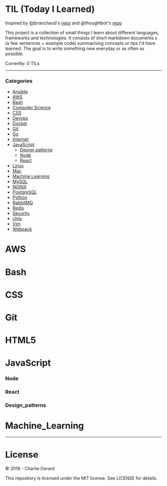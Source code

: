 # TIL (Today I Learned)

Inspired by @jbranchaud's [repo](https://github.com/jbranchaud/til) and @thoughtbot's [repo](https://github.com/thoughtbot/til)

This project is a collection of small things I learn about different languages, frameworks and technologies.
It consists of short markdown documents s (a few sentences + example code) summarising concepts or tips I'd have learned.
The goal is to write something new everyday or as often as possible.

Currently: 0 TILs

---

### Categories

* [Ansible](#ansible)
* [AWS](#aws)
* [Bash](#bash)
* [Computer Science](#computer_science)
* [CSS](#css)
* [Devops](#devops)
* [Docker](#Docker)
* [Git](#git)
* [Go](#go)
* [Internet](#internet)
* [JavaScript](#javascript)
  * [Design patterns](#design_patterns)
  * [Node](#node)
  * [React](#react)
* [Linux](#linux)
* [Mac](#mac)
* [Machine Learning](#machine_learning)
* [MySQL](#mysql)
* [NGINX](#nginx)
* [PostgreSQL](#postgresql)
* [Python](#python)
* [RabbitMQ](#rabbitmq)
* [Redis](#redis)
* [Security](#security)
* [Unix](#unix)
* [Vim](#vim)
* [Webpack](#webpack)

# AWS

# Bash

# CSS

# Git

# HTML5

# JavaScript

### Node

### React

### Design_patterns

# Machine_Learning

---

# License

 © 2016 - Charlie Gerard

 This repository is licensed under the MIT license. See LICENSE for details.
